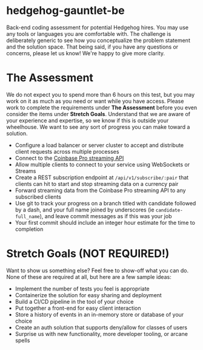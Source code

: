 # hedgehog-gauntlet-be
Back-end coding assessment for potential Hedgehog hires. You may use any tools or languages you are comfortable with. The challenge is deliberately generic to see how you conceptualize the problem statement and the solution space. That being said, if you have any questions or concerns, please let us know! We're happy to give more clarity.

# The Assessment
We do not expect you to spend more than 6 hours on this test, but you may work on it as much as you need or want while you have access. Please work to complete the requirements under **The Assessment** before you even consider the items under **Stretch Goals**. Understand that we are aware of your experience and expertise, so we know if this is outside your wheelhouse. We want to see any sort of progress you can make toward a solution.
- Configure a load balancer or server cluster to accept and distribute client requests across multiple processes
- Connect to the [Coinbase Pro streaming API](https://docs.pro.coinbase.com/#subscribe)
- Allow multiple clients to connect to your service using WebSockets or Streams
- Create a REST subscription endpoint at `/api/v1/subscribe/:pair` that clients can hit to start and stop streaming data on a currency pair
- Forward streaming data from the Coinbase Pro streaming API to any subscribed clients
- Use git to track your progress on a branch titled with candidate followed by a dash, and your full name joined by underscores (ie `candidate-full_name`), and leave commit messages as if this was your job
- Your first commit should include an integer hour estimate for the time to completion

# Stretch Goals (NOT REQUIRED!)
Want to show us something else? Feel free to show-off what you can do. None of these are required at all, but here are a few sample ideas:
- Implement the number of tests you feel is appropriate
- Containerize the solution for easy sharing and deployment
- Build a CI/CD pipeline in the tool of your choice
- Put together a front-end for easy client interaction
- Store a history of events in an in-memory store or database of your choice
- Create an auth solution that supports deny/allow for classes of users
- Surprise us with new functionality, more developer tooling, or arcane spells
